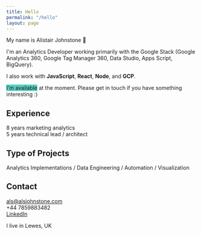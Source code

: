 ```yaml
---
title: Hello
permalink: "/hello"
layout: page
---
```


<div id="hello">
My name is Alistair Johnstone 👋

I'm an Analytics Developer working primarily with the Google Stack (Google Analytics 360, Google Tag Manager 360, Data Studio, Apps Script, BigQuery).

I also work with **JavaScript**, **React**, **Node**, and **GCP**.

<span style="background-color: #55CFBE">I'm available</span> at the moment. Please get in touch if you have something interesting :)


## Experience
8 years marketing analytics  
5 years technical lead / architect


## Type of Projects
Analytics Implementations / Data Engineering / Automation / Visualization 


## Contact
als@alsjohnstone.com  
+44 7859883482  
[LinkedIn](https://www.linkedin.com/in/alistair-johnstone)

I live in Lewes, UK
</div>